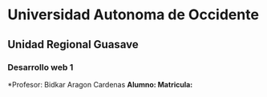 # Universidad Autonoma de Occidente
## Unidad Regional Guasave
### Desarrollo web 1

*Profesor: Bidkar Aragon Cardenas
**Alumno:   Matricula:**
